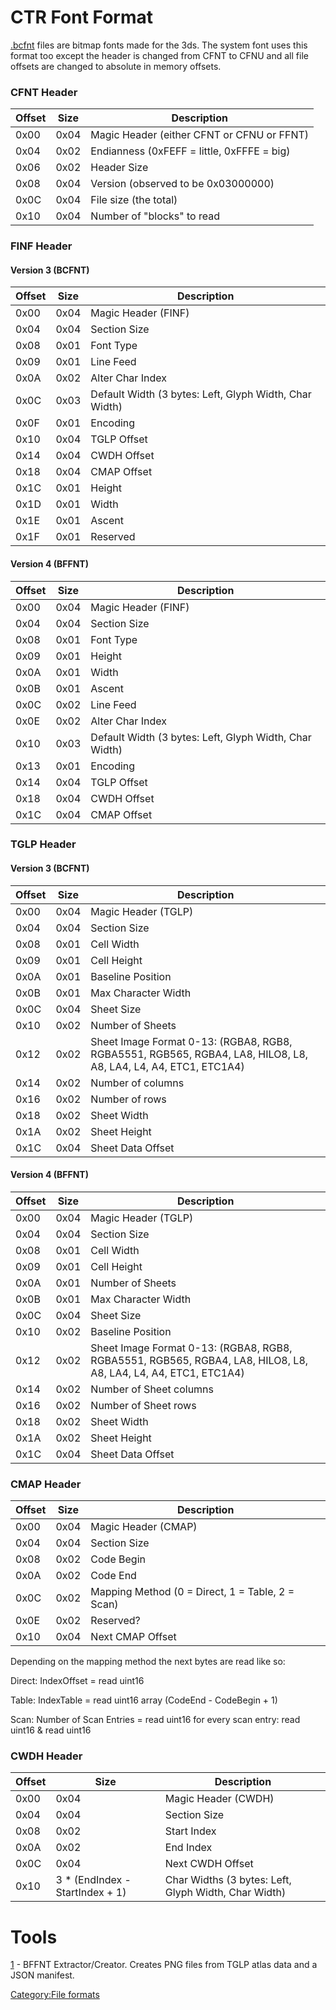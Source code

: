 # CTR Font Format

[.bcfnt](.bcfnt "wikilink") files are bitmap fonts made for the 3ds. The
system font uses this format too except the header is changed from CFNT
to CFNU and all file offsets are changed to absolute in memory offsets.

### CFNT Header

| Offset | Size | Description                                |
|--------|------|--------------------------------------------|
| 0x00   | 0x04 | Magic Header (either CFNT or CFNU or FFNT) |
| 0x04   | 0x02 | Endianness (0xFEFF = little, 0xFFFE = big) |
| 0x06   | 0x02 | Header Size                                |
| 0x08   | 0x04 | Version (observed to be 0x03000000)        |
| 0x0C   | 0x04 | File size (the total)                      |
| 0x10   | 0x04 | Number of "blocks" to read                 |

### FINF Header

#### Version 3 (BCFNT)

| Offset | Size | Description                                            |
|--------|------|--------------------------------------------------------|
| 0x00   | 0x04 | Magic Header (FINF)                                    |
| 0x04   | 0x04 | Section Size                                           |
| 0x08   | 0x01 | Font Type                                              |
| 0x09   | 0x01 | Line Feed                                              |
| 0x0A   | 0x02 | Alter Char Index                                       |
| 0x0C   | 0x03 | Default Width (3 bytes: Left, Glyph Width, Char Width) |
| 0x0F   | 0x01 | Encoding                                               |
| 0x10   | 0x04 | TGLP Offset                                            |
| 0x14   | 0x04 | CWDH Offset                                            |
| 0x18   | 0x04 | CMAP Offset                                            |
| 0x1C   | 0x01 | Height                                                 |
| 0x1D   | 0x01 | Width                                                  |
| 0x1E   | 0x01 | Ascent                                                 |
| 0x1F   | 0x01 | Reserved                                               |

#### Version 4 (BFFNT)

| Offset | Size | Description                                            |
|--------|------|--------------------------------------------------------|
| 0x00   | 0x04 | Magic Header (FINF)                                    |
| 0x04   | 0x04 | Section Size                                           |
| 0x08   | 0x01 | Font Type                                              |
| 0x09   | 0x01 | Height                                                 |
| 0x0A   | 0x01 | Width                                                  |
| 0x0B   | 0x01 | Ascent                                                 |
| 0x0C   | 0x02 | Line Feed                                              |
| 0x0E   | 0x02 | Alter Char Index                                       |
| 0x10   | 0x03 | Default Width (3 bytes: Left, Glyph Width, Char Width) |
| 0x13   | 0x01 | Encoding                                               |
| 0x14   | 0x04 | TGLP Offset                                            |
| 0x18   | 0x04 | CWDH Offset                                            |
| 0x1C   | 0x04 | CMAP Offset                                            |

### TGLP Header

#### Version 3 (BCFNT)

| Offset | Size | Description                                                                                                    |
|--------|------|----------------------------------------------------------------------------------------------------------------|
| 0x00   | 0x04 | Magic Header (TGLP)                                                                                            |
| 0x04   | 0x04 | Section Size                                                                                                   |
| 0x08   | 0x01 | Cell Width                                                                                                     |
| 0x09   | 0x01 | Cell Height                                                                                                    |
| 0x0A   | 0x01 | Baseline Position                                                                                              |
| 0x0B   | 0x01 | Max Character Width                                                                                            |
| 0x0C   | 0x04 | Sheet Size                                                                                                     |
| 0x10   | 0x02 | Number of Sheets                                                                                               |
| 0x12   | 0x02 | Sheet Image Format 0-13: (RGBA8, RGB8, RGBA5551, RGB565, RGBA4, LA8, HILO8, L8, A8, LA4, L4, A4, ETC1, ETC1A4) |
| 0x14   | 0x02 | Number of columns                                                                                              |
| 0x16   | 0x02 | Number of rows                                                                                                 |
| 0x18   | 0x02 | Sheet Width                                                                                                    |
| 0x1A   | 0x02 | Sheet Height                                                                                                   |
| 0x1C   | 0x04 | Sheet Data Offset                                                                                              |

#### Version 4 (BFFNT)

| Offset | Size | Description                                                                                                    |
|--------|------|----------------------------------------------------------------------------------------------------------------|
| 0x00   | 0x04 | Magic Header (TGLP)                                                                                            |
| 0x04   | 0x04 | Section Size                                                                                                   |
| 0x08   | 0x01 | Cell Width                                                                                                     |
| 0x09   | 0x01 | Cell Height                                                                                                    |
| 0x0A   | 0x01 | Number of Sheets                                                                                               |
| 0x0B   | 0x01 | Max Character Width                                                                                            |
| 0x0C   | 0x04 | Sheet Size                                                                                                     |
| 0x10   | 0x02 | Baseline Position                                                                                              |
| 0x12   | 0x02 | Sheet Image Format 0-13: (RGBA8, RGB8, RGBA5551, RGB565, RGBA4, LA8, HILO8, L8, A8, LA4, L4, A4, ETC1, ETC1A4) |
| 0x14   | 0x02 | Number of Sheet columns                                                                                        |
| 0x16   | 0x02 | Number of Sheet rows                                                                                           |
| 0x18   | 0x02 | Sheet Width                                                                                                    |
| 0x1A   | 0x02 | Sheet Height                                                                                                   |
| 0x1C   | 0x04 | Sheet Data Offset                                                                                              |

### CMAP Header

| Offset | Size | Description                                      |
|--------|------|--------------------------------------------------|
| 0x00   | 0x04 | Magic Header (CMAP)                              |
| 0x04   | 0x04 | Section Size                                     |
| 0x08   | 0x02 | Code Begin                                       |
| 0x0A   | 0x02 | Code End                                         |
| 0x0C   | 0x02 | Mapping Method (0 = Direct, 1 = Table, 2 = Scan) |
| 0x0E   | 0x02 | Reserved?                                        |
| 0x10   | 0x04 | Next CMAP Offset                                 |

Depending on the mapping method the next bytes are read like so:

Direct: IndexOffset = read uint16

Table: IndexTable = read uint16 array (CodeEnd - CodeBegin + 1)

Scan: Number of Scan Entries = read uint16 for every scan entry: read
uint16 & read uint16

### CWDH Header

| Offset | Size                             | Description                                          |
|--------|----------------------------------|------------------------------------------------------|
| 0x00   | 0x04                             | Magic Header (CWDH)                                  |
| 0x04   | 0x04                             | Section Size                                         |
| 0x08   | 0x02                             | Start Index                                          |
| 0x0A   | 0x02                             | End Index                                            |
| 0x0C   | 0x04                             | Next CWDH Offset                                     |
| 0x10   | 3 \* (EndIndex - StartIndex + 1) | Char Widths (3 bytes: Left, Glyph Width, Char Width) |

# Tools

[1](https://github.com/ObsidianX/3dstools) - BFFNT Extractor/Creator.
Creates PNG files from TGLP atlas data and a JSON manifest.

[Category:File formats](Category:File_formats "wikilink")